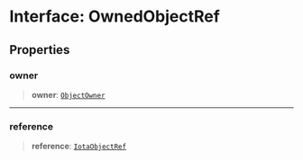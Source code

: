 # Interface: OwnedObjectRef

## Properties

### owner

> **owner**: [`ObjectOwner`](../type-aliases/ObjectOwner.md)

***

### reference

> **reference**: [`IotaObjectRef`](IotaObjectRef.md)

